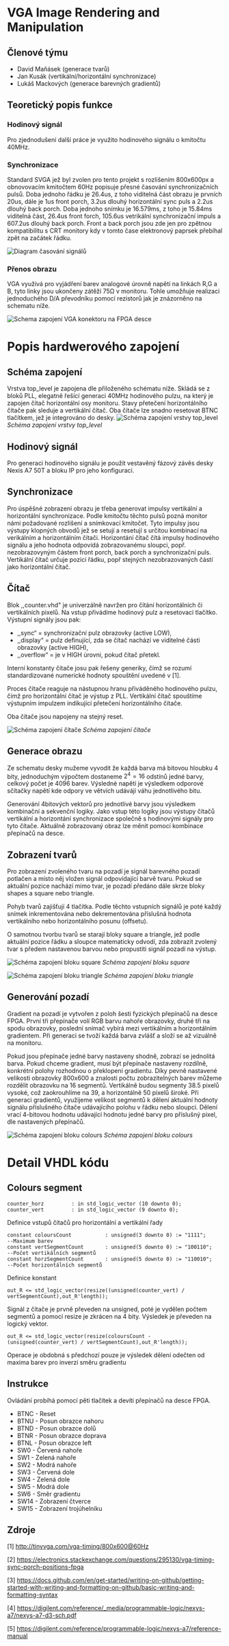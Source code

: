 # VGA Image Rendering and Manipulation

## Členové týmu
- David Maňásek (generace tvarů)
- Jan Kusák (vertikální/horizontální synchronizace)
- Lukáš Mackových (generace barevných gradientů)

## Teoretický popis funkce
### Hodinový signál
Pro zjednodušení další práce je využito hodinového signálu o kmitočtu 40MHz. 

### Synchronizace
Standard SVGA jež byl zvolen pro tento projekt s rozlišením 800x600px a obnovovacím kmitočtem 60Hz popisuje přesné časování synchronizačních pulsů. Doba jednoho řádku je 26.4us, z toho viditelná část obrazu je prvních 20us, dále je 1us front porch, 3.2us dlouhý horizontální sync puls a 2.2us dlouhý back porch. Doba jednoho snímku je 16.579ms, z toho je 15.84ms viditelná část, 26.4us front forch, 105.6us vetrikální synchronizační impuls a 607.2us dlouhý back porch. Front a back porch jsou zde jen pro zpětnou kompatibilitu s CRT monitory kdy v tomto čase elektronový paprsek přebíhal zpět na začátek řádku.

![Diagram časování signálů](images/readme/VGA_timing_diagram.jpg)

### Přenos obrazu
VGA využívá pro vyjádření barev analogové úrovně napětí na linkách R,G a B, tyto linky jsou ukončeny zátěží 75Ω v monitoru. Tohle umožňuje realizaci jednoduchého D/A převodníku pomocí rezistorů jak je znázorněno na schematu níže.  

![Schema zapojení VGA konektoru na FPGA desce](images/readme/zapojení_VGA_nexys.png)

# Popis hardwerového zapojení
## Schéma zapojení 
Vrstva top_level je zapojena dle přiloženého schématu níže. Skládá se z bloků PLL, elegatně řešící generaci 40MHz hodinového pulzu, na který je zapojen čítač horizontální osy monitoru. Stavy přetečení horizontálního čítače pak sleduje a vertikální čítač. Oba čítače lze snadno resetovat BTNC tlačítkem, jež je integrováno do desky. 
![Schéma zapojení vrstvy top_level](images/schematics/top_level.png)
*Schéma zapojení vrstvy top_level*

## Hodinový signál
Pro generaci hodinového signálu je použit vestavěný fázový závěs desky Nexis A7 50T a bloku IP pro jeho konfiguraci.

## Synchronizace
Pro úspěšné zobrazení obrazu je třeba generovat impulsy vertikální a horizontální synchronizace. Podle kmitočtu těchto pulsů pozná monitor námi požadované rozlišení a snímkovací kmitočet. Tyto impulsy jsou výstupy klopných obvodů jež se setují a resetují s určitou kombinací na verikálním a horizontálním čítači. Horizontání čítač čítá impulsy hodinového signálu a jeho hodnota odpovídá zobrazovanému sloupci, popř. nezobrazovyným částem front porch, back porch a synchronizační puls. Vertikální čítač určuje pozici řádku, popř stejných nezobrazovaných částí jako horizontální čítač.

## Čítač
Blok ,,counter.vhd" je univerzálně navržen pro čítání horizontálních či vertikálních pixelů. Na vstup přivádíme hodinový pulz a resetovací tlačítko. Výstupní signály jsou pak:
-	,,sync“  = synchronizační pulz obrazovky (active LOW), 
-	,,display“ = pulz definující, zda se čítač nachází ve viditelné části obrazovky (active HIGH),
-	,,overflow“ = je v HIGH úrovni, pokud čítač přetekl.

Interní konstanty čítače josu pak řešeny generiky, čímž se rozumí standardizované numerické hodnoty spouštění uvedené v [1]. 

Proces čítače reaguje na nástupnou hranu přiváděného hodinového pulzu, čímž pro horizontální čítač je výstup z PLL. Vertikální čítač spouštíme výstupním impulzem indikující přetečení horizontálního čítače. 

Oba čítače jsou napojeny na stejný reset.


![Schéma zapojení čítače](images/schematics/counter.png)
*Schéma zapojení čítače*

## Generace obrazu
Ze schematu desky mužeme vyvodit že každá barva má bitovou hloubku 4 bity, jednoduchým výpočtem dostaneme $2^4 = 16$ odstínů jedné barvy, celkový počet je 4096 barev. Výsledné napětí je výsledkem odporové sčítačky napětí kde odpory ve větvích udávájí váhu jednotlivého bitu.

Generování 4bitových vektorů pro jednotlivé barvy jsou výsledkem kombinační a sekvenční logiky. Jako vstup této logiky jsou výstupy čítačů vertikální a horizontání synchronizace společně s hodinovými signály pro tyto čítače. Aktuálně zobrazovaný obraz lze měnit pomocí kombinace přepínačů na desce.

## Zobrazení tvarů
Pro zobrazení zvoleného tvaru na pozadí je signál barevného pozadí potlačen a místo něj vložen signál odpovídající barvě tvaru. Pokud se aktuální pozice nachází mimo tvar, je pozadí předáno dále skrze bloky shapes a square nebo triangle.

Pohyb tvarů zajišťují 4 tlačítka. Podle těchto vstupních signálů je poté každý snímek inkrementována nebo dekrementována příslušná hodnota vertikálního nebo horizontálního posunu (offsetu).

O samotnou tvorbu tvarů se starají bloky square a triangle, jež podle aktuální pozice řádku a sloupce matematicky odvodí, zda zobrazit zvolený tvar s předem nastavenou barvou nebo propustiti signál pozadí na výstup.


![Schéma zapojení bloku square](images/schematics/square.png)
*Schéma zapojení bloku square*

![Schéma zapojení bloku triangle](images/schematics/triangle.png)
*Schéma zapojení bloku triangle*


## Generování pozadí
Gradient na pozadí je vytvořen z poloh šesti fyzických přepínačů na desce FPGA. První tři přepínače volí RGB barvu nahoře obrazovky, druhé tři na spodu obrazovky, poslední snímač vybírá mezi vertikálním a horizontálním gradientem. Při generaci se tvoží každá barva zvlášť a složí se až vizuálně na monitoru.

Pokud jsou přepínače jedné barvy nastaveny shodně, zobrazí se jednolitá barva. Pokud chceme gradient, musí být přepínače nastaveny rozdílně, konkrétní polohy rozhodnou o překlopení gradientu.
Díky pevně nastavené velikosti obrazovky 800x600 a znalosti počtu zobrazitelných barev můžeme rozdělit obrazovku na 16 segmentů. Vertikálně budou segmenty 38.5 pixelů vysoké, což zaokrouhlíme na 39, a horizontálně 50 pixelů široké. Při generaci gradientů, využijeme  velikost segmentů  k dělení aktuální hodnoty signálu příslušného čítače udávajícího polohu v řádku nebo sloupci. Dělení vrací 4-bitovou hodnotu udávající hodnotu jedné barvy pro příslušný pixel, dle nastavených přepínačů. 

![Schéma zapojení bloku colours](images/schematics/colours.jpg)
*Schéma zapojení bloku colours*

# Detail VHDL kódu
## Colours segment
```
counter_horz         : in std_logic_vector (10 downto 0);
counter_vert         : in std_logic_vector (9 downto 0);
```
Definice vstupů čítačů pro horizontální a vertikální řady

```
constant coloursCount           : unsigned(3 downto 0) := "1111";		--Maximum barev
constant vertSegmentCount       : unsigned(5 downto 0) := "100110";		--Počet vertikálních segmentů
constant horzSegmentCount       : unsigned(5 downto 0) := "110010";		--Počet horizontálních segmentů
```
Definice konstant

```
out_R <= std_logic_vector(resize((unsigned(counter_vert) / vertSegmentCount),out_R'length));
```
Signál z čítače je prvně převeden na unsigned, poté je vydělen počtem segmentů a pomocí resize je zkrácen na 4 bity. Výsledek je převeden na logický vektor.
```
out_R <= std_logic_vector(resize(coloursCount - (unsigned(counter_vert) / vertSegmentCount),out_R'length));
```
Operace je obdobná s předchozí pouze je výsledek dělení odečten od maxima barev pro inverzi směru gradientu



## Instrukce
Ovládání probíhá pomocí pěti tlačítek a devíti přepínačů na desce FPGA. 
- BTNC - Reset
- BTNU - Posun obrazce nahoru
- BTND - Posun obrazce dolů
- BTNR - Posun obrazce doprava
- BTNL - Posun obrazce left
- SW0 - Červená nahoře
- SW1 - Zelená nahoře
- SW2 - Modrá nahoře
- SW3 - Červená dole
- SW4 - Zelená dole
- SW5 - Modrá dole
- SW6 - Směr gradientu
- SW14 - Zobrazení čtverce
- SW15 - Zobrazení trojúhelníku

## Zdroje
[1] http://tinyvga.com/vga-timing/800x600@60Hz

[2] https://electronics.stackexchange.com/questions/295130/vga-timing-sync-porch-positions-fpga

[3] https://docs.github.com/en/get-started/writing-on-github/getting-started-with-writing-and-formatting-on-github/basic-writing-and-formatting-syntax

[4] https://digilent.com/reference/_media/programmable-logic/nexys-a7/nexys-a7-d3-sch.pdf

[5] https://digilent.com/reference/programmable-logic/nexys-a7/reference-manual
